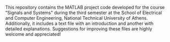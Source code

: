 This repository contains the MATLAB project code developed for the course "Signals and Systems" during the third semester at the School of Electrical and Computer Engineering, National Technical University of Athens. Additionally, it includes a text file with an introduction and another with detailed explanations. Suggestions for improving these files are highly welcome and appreciated!
